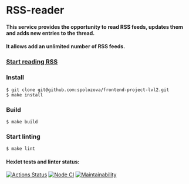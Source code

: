 # RSS-reader
#### This service provides the opportunity to read RSS feeds, updates them and adds new entries to the thread.
#### It allows add an unlimited number of RSS feeds.
### [Start reading RSS](https://frontend-project-lvl3-eight-orcin.vercel.app/)
### Install 
```
$ git clone git@github.com:spolozova/frontend-project-lvl2.git
$ make install
```
### Build
```
$ make build
```
### Start linting
```
$ make lint
```
#### Hexlet tests and linter status:
[![Actions Status](https://github.com/spolozova/frontend-project-lvl3/workflows/hexlet-check/badge.svg)](https://github.com/spolozova/frontend-project-lvl3/actions)
[![Node CI](https://github.com/spolozova/frontend-project-lvl3/actions/workflows/node.js.yml/badge.svg)](https://github.com/spolozova/frontend-project-lvl3/actions/workflows/node.js.yml)
[![Maintainability](https://api.codeclimate.com/v1/badges/56a102737cd620e09214/maintainability)](https://codeclimate.com/github/spolozova/frontend-project-lvl31/maintainability)
